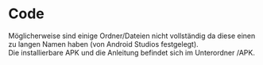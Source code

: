 # Code

Möglicherweise sind einige Ordner/Dateien nicht vollständig da diese einen zu langen Namen haben (von Android Studios festgelegt).   
Die installierbare APK und die Anleitung befindet sich im Unterordner /APK.   